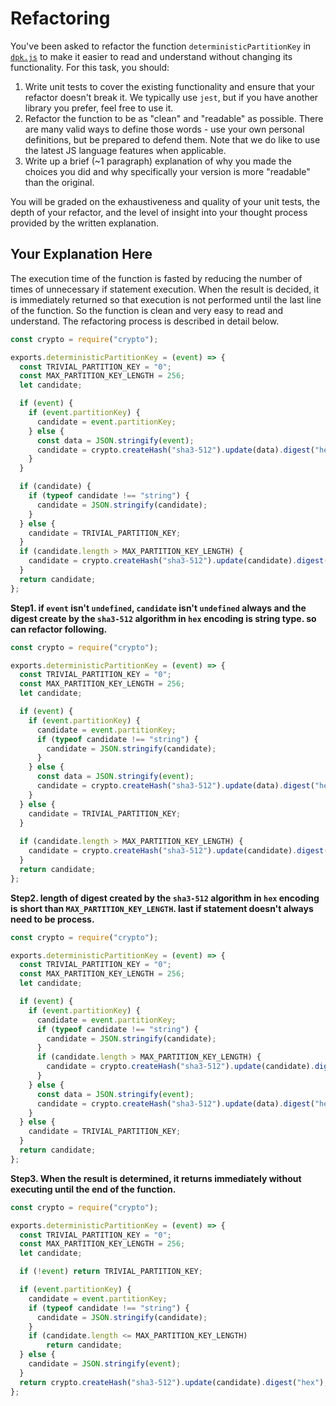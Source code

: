 # Refactoring

You've been asked to refactor the function `deterministicPartitionKey` in [`dpk.js`](dpk.js) to make it easier to read and understand without changing its functionality. For this task, you should:

1. Write unit tests to cover the existing functionality and ensure that your refactor doesn't break it. We typically use `jest`, but if you have another library you prefer, feel free to use it.
2. Refactor the function to be as "clean" and "readable" as possible. There are many valid ways to define those words - use your own personal definitions, but be prepared to defend them. Note that we do like to use the latest JS language features when applicable.
3. Write up a brief (~1 paragraph) explanation of why you made the choices you did and why specifically your version is more "readable" than the original.

You will be graded on the exhaustiveness and quality of your unit tests, the depth of your refactor, and the level of insight into your thought process provided by the written explanation.

## Your Explanation Here

The execution time of the function is fasted by reducing the number of times of unnecessary if statement execution. When the result is decided, it is immediately returned so that execution is not performed until the last line of the function. So the function is clean and very easy to read and understand.
The refactoring process is described in detail below.

```javascript
const crypto = require("crypto");

exports.deterministicPartitionKey = (event) => {
  const TRIVIAL_PARTITION_KEY = "0";
  const MAX_PARTITION_KEY_LENGTH = 256;
  let candidate;

  if (event) {
    if (event.partitionKey) {
      candidate = event.partitionKey;
    } else {
      const data = JSON.stringify(event);
      candidate = crypto.createHash("sha3-512").update(data).digest("hex");
    }
  }

  if (candidate) {
    if (typeof candidate !== "string") {
      candidate = JSON.stringify(candidate);
    }
  } else {
    candidate = TRIVIAL_PARTITION_KEY;
  }
  if (candidate.length > MAX_PARTITION_KEY_LENGTH) {
    candidate = crypto.createHash("sha3-512").update(candidate).digest("hex");
  }
  return candidate;
};
```

**Step1. if `event` isn't `undefined`, `candidate` isn't `undefined` always and the digest create by the `sha3-512` algorithm in `hex` encoding is string type. so can refactor following.**
```javascript
const crypto = require("crypto");

exports.deterministicPartitionKey = (event) => {
  const TRIVIAL_PARTITION_KEY = "0";
  const MAX_PARTITION_KEY_LENGTH = 256;
  let candidate;

  if (event) {
    if (event.partitionKey) {
      candidate = event.partitionKey;
      if (typeof candidate !== "string") {
      	candidate = JSON.stringify(candidate);
	  }
    } else {
      const data = JSON.stringify(event);
      candidate = crypto.createHash("sha3-512").update(data).digest("hex");
    }    
  } else {
    candidate = TRIVIAL_PARTITION_KEY;
  }
  
  if (candidate.length > MAX_PARTITION_KEY_LENGTH) {
    candidate = crypto.createHash("sha3-512").update(candidate).digest("hex");
  }
  return candidate;
};
```

**Step2. length of digest created by the `sha3-512` algorithm in `hex` encoding is short than `MAX_PARTITION_KEY_LENGTH`. last if statement doesn't always need to be process.**
```javascript
const crypto = require("crypto");

exports.deterministicPartitionKey = (event) => {
  const TRIVIAL_PARTITION_KEY = "0";
  const MAX_PARTITION_KEY_LENGTH = 256;
  let candidate;

  if (event) {
    if (event.partitionKey) {
      candidate = event.partitionKey;
      if (typeof candidate !== "string") {
      	candidate = JSON.stringify(candidate);
	  }
      if (candidate.length > MAX_PARTITION_KEY_LENGTH) {
    	candidate = crypto.createHash("sha3-512").update(candidate).digest("hex");
	  }
    } else {
      const data = JSON.stringify(event);
      candidate = crypto.createHash("sha3-512").update(data).digest("hex");
    }    
  } else {
    candidate = TRIVIAL_PARTITION_KEY;
  }
  return candidate;
};
```
**Step3. When the result is determined, it returns immediately without executing until the end of the function.**

```javascript
const crypto = require("crypto");

exports.deterministicPartitionKey = (event) => {
  const TRIVIAL_PARTITION_KEY = "0";
  const MAX_PARTITION_KEY_LENGTH = 256;
  let candidate;

  if (!event) return TRIVIAL_PARTITION_KEY;

  if (event.partitionKey) {
    candidate = event.partitionKey;
    if (typeof candidate !== "string") {
      candidate = JSON.stringify(candidate);
    }
    if (candidate.length <= MAX_PARTITION_KEY_LENGTH)
        return candidate;
  } else {
    candidate = JSON.stringify(event);
  }
  return crypto.createHash("sha3-512").update(candidate).digest("hex");
};
```